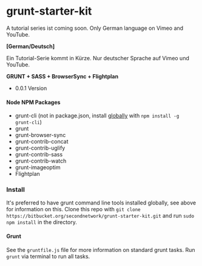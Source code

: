 # grunt-starter-kit #
A tutorial series ist coming soon. Only German language on Vimeo and YouTube.

**[German/Deutsch]**

Ein Tutorial-Serie kommt in Kürze. Nur deutscher Sprache auf Vimeo und YouTube.

**GRUNT + SASS + BrowserSync + Flightplan**

* 0.0.1 Version


#### Node NPM Packages

* grunt-cli (not in package.json, install [globally](http://gruntjs.com/getting-started) with `npm install -g grunt-cli`)
* grunt 
* grunt-browser-sync
* grunt-contrib-concat
* grunt-contrib-uglify
* grunt-contrib-sass
* grunt-contrib-watch
* grunt-imageoptim
* Flightplan


### Install
It's preferred to have grunt command line tools installed globally, see above for information on this. 
Clone this repo with `git clone https://bitbucket.org/secondnetwork/grunt-starter-kit.git` 
and run `sudo npm install` in the directory. 


#### Grunt

See the `gruntfile.js` file for more information on standard grunt tasks. Run `grunt` via terminal to run all tasks.